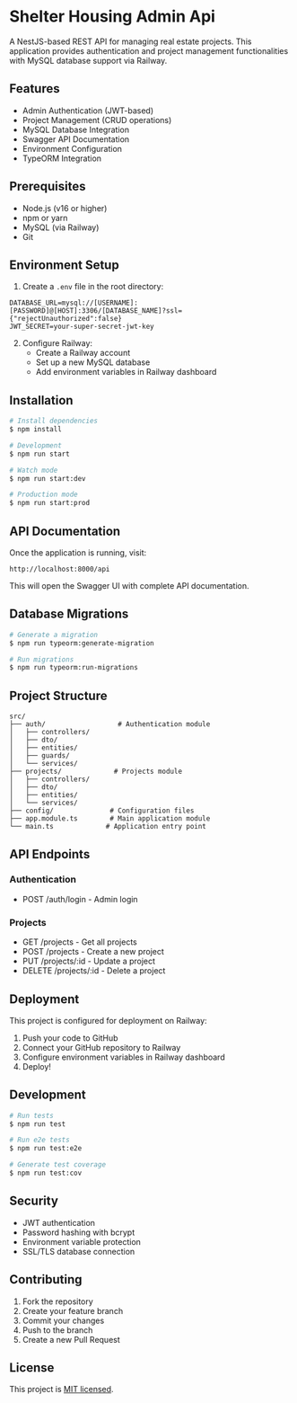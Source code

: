 # Shelter Housing Admin Api

A NestJS-based REST API for managing real estate projects. This application provides authentication and project management functionalities with MySQL database support via Railway.

## Features

- Admin Authentication (JWT-based)
- Project Management (CRUD operations)
- MySQL Database Integration
- Swagger API Documentation
- Environment Configuration
- TypeORM Integration

## Prerequisites

- Node.js (v16 or higher)
- npm or yarn
- MySQL (via Railway)
- Git

## Environment Setup

1. Create a `.env` file in the root directory:
```env
DATABASE_URL=mysql://[USERNAME]:[PASSWORD]@[HOST]:3306/[DATABASE_NAME]?ssl={"rejectUnauthorized":false}
JWT_SECRET=your-super-secret-jwt-key
```

2. Configure Railway:
   - Create a Railway account
   - Set up a new MySQL database
   - Add environment variables in Railway dashboard

## Installation

```bash
# Install dependencies
$ npm install

# Development
$ npm run start

# Watch mode
$ npm run start:dev

# Production mode
$ npm run start:prod
```

## API Documentation

Once the application is running, visit:
```
http://localhost:8000/api
```
This will open the Swagger UI with complete API documentation.

## Database Migrations

```bash
# Generate a migration
$ npm run typeorm:generate-migration

# Run migrations
$ npm run typeorm:run-migrations
```

## Project Structure

```
src/
├── auth/                  # Authentication module
│   ├── controllers/
│   ├── dto/
│   ├── entities/
│   ├── guards/
│   └── services/
├── projects/             # Projects module
│   ├── controllers/
│   ├── dto/
│   ├── entities/
│   └── services/
├── config/              # Configuration files
├── app.module.ts        # Main application module
└── main.ts             # Application entry point
```

## API Endpoints

### Authentication
- POST /auth/login - Admin login

### Projects
- GET /projects - Get all projects
- POST /projects - Create a new project
- PUT /projects/:id - Update a project
- DELETE /projects/:id - Delete a project

## Deployment

This project is configured for deployment on Railway:

1. Push your code to GitHub
2. Connect your GitHub repository to Railway
3. Configure environment variables in Railway dashboard
4. Deploy!

## Development

```bash
# Run tests
$ npm run test

# Run e2e tests
$ npm run test:e2e

# Generate test coverage
$ npm run test:cov
```

## Security

- JWT authentication
- Password hashing with bcrypt
- Environment variable protection
- SSL/TLS database connection

## Contributing

1. Fork the repository
2. Create your feature branch
3. Commit your changes
4. Push to the branch
5. Create a new Pull Request

## License

This project is [MIT licensed](LICENSE).